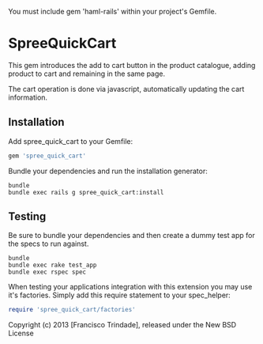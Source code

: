 You must include gem 'haml-rails' within your project's Gemfile.

SpreeQuickCart
==============

This gem introduces the add to cart button in the product catalogue, adding product to cart and remaining in the same page.

The cart operation is done via javascript, automatically updating the cart information.

Installation
------------

Add spree_quick_cart to your Gemfile:

```ruby
gem 'spree_quick_cart'
```

Bundle your dependencies and run the installation generator:

```shell
bundle
bundle exec rails g spree_quick_cart:install
```

Testing
-------

Be sure to bundle your dependencies and then create a dummy test app for the specs to run against.

```shell
bundle
bundle exec rake test_app
bundle exec rspec spec
```

When testing your applications integration with this extension you may use it's factories.
Simply add this require statement to your spec_helper:

```ruby
require 'spree_quick_cart/factories'
```

Copyright (c) 2013 [Francisco Trindade], released under the New BSD License
